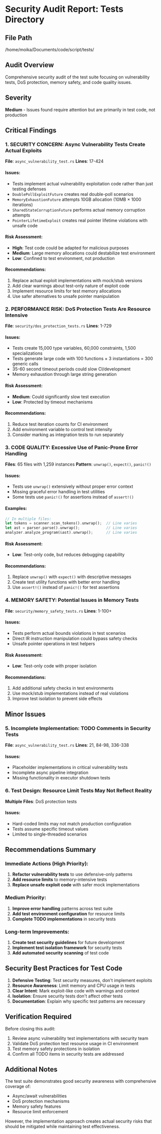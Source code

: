 # Security Audit Report: Tests Directory

## File Path
/home/moika/Documents/code/script/tests/

## Audit Overview
Comprehensive security audit of the test suite focusing on vulnerability tests, DoS protection, memory safety, and code quality issues.

## Severity
**Medium** - Issues found require attention but are primarily in test code, not production

## Critical Findings

### 1. **SECURITY CONCERN**: Async Vulnerability Tests Create Actual Exploits
**File**: `async_vulnerability_test.rs`
**Lines**: 17-424

#### Issues:
- Tests implement actual vulnerability exploitation code rather than just testing defenses
- `DoublePollExploitFuture` creates real double-poll scenarios
- `MemoryExhaustionFuture` attempts 10GB allocation (10MB × 1000 iterations)
- `SharedStateCorruptionFuture` performs actual memory corruption attempts
- `PointerLifetimeExploit` creates real pointer lifetime violations with unsafe code

#### Risk Assessment:
- **High**: Test code could be adapted for malicious purposes
- **Medium**: Large memory allocations could destabilize test environment
- **Low**: Confined to test environment, not production

#### Recommendations:
1. Replace actual exploit implementations with mock/stub versions
2. Add clear warnings about test-only nature of exploit code
3. Implement resource limits for test memory allocations
4. Use safer alternatives to unsafe pointer manipulation

### 2. **PERFORMANCE RISK**: DoS Protection Tests Are Resource Intensive
**File**: `security/dos_protection_tests.rs`
**Lines**: 1-729

#### Issues:
- Tests create 15,000 type variables, 60,000 constraints, 1,500 specializations
- Tests generate large code with 100 functions × 3 instantiations = 300 generic calls
- 35-60 second timeout periods could slow CI/development
- Memory exhaustion through large string generation

#### Risk Assessment:
- **Medium**: Could significantly slow test execution
- **Low**: Protected by timeout mechanisms

#### Recommendations:
1. Reduce test iteration counts for CI environment
2. Add environment variable to control test intensity
3. Consider marking as integration tests to run separately

### 3. **CODE QUALITY**: Excessive Use of Panic-Prone Error Handling
**Files**: 65 files with 1,259 instances
**Pattern**: `unwrap()`, `expect()`, `panic!()`

#### Issues:
- Tests use `unwrap()` extensively without proper error context
- Missing graceful error handling in test utilities
- Some tests use `panic!()` for assertions instead of `assert!()`

#### Examples:
```rust
// In multiple files:
let tokens = scanner.scan_tokens().unwrap();  // Line varies
let ast = parser.parse().unwrap();            // Line varies
analyzer.analyze_program(&ast).unwrap();      // Line varies
```

#### Risk Assessment:
- **Low**: Test-only code, but reduces debugging capability

#### Recommendations:
1. Replace `unwrap()` with `expect()` with descriptive messages
2. Create test utility functions with better error handling
3. Use `assert!()` instead of `panic!()` for test assertions

### 4. **MEMORY SAFETY**: Potential Issues in Memory Tests
**File**: `security/memory_safety_tests.rs`
**Lines**: 1-100+

#### Issues:
- Tests perform actual bounds violations in test scenarios
- Direct IR instruction manipulation could bypass safety checks
- Unsafe pointer operations in test helpers

#### Risk Assessment:
- **Low**: Test-only code with proper isolation

#### Recommendations:
1. Add additional safety checks in test environments
2. Use mock/stub implementations instead of real violations
3. Improve test isolation to prevent side effects

## Minor Issues

### 5. **Incomplete Implementation**: TODO Comments in Security Tests
**File**: `async_vulnerability_test.rs`
**Lines**: 21, 84-98, 336-338

#### Issues:
- Placeholder implementations in critical vulnerability tests
- Incomplete async pipeline integration
- Missing functionality in executor shutdown tests

### 6. **Test Design**: Resource Limit Tests May Not Reflect Reality
**Multiple Files**: DoS protection tests

#### Issues:
- Hard-coded limits may not match production configuration
- Tests assume specific timeout values
- Limited to single-threaded scenarios

## Recommendations Summary

### Immediate Actions (High Priority):
1. **Refactor vulnerability tests** to use defensive-only patterns
2. **Add resource limits** to memory-intensive tests
3. **Replace unsafe exploit code** with safer mock implementations

### Medium Priority:
1. **Improve error handling** patterns across test suite
2. **Add test environment configuration** for resource limits
3. **Complete TODO implementations** in security tests

### Long-term Improvements:
1. **Create test security guidelines** for future development
2. **Implement test isolation framework** for security tests
3. **Add automated security scanning** of test code

## Security Best Practices for Test Code

1. **Defensive Testing**: Test security measures, don't implement exploits
2. **Resource Awareness**: Limit memory and CPU usage in tests
3. **Clear Intent**: Mark exploit-like code with warnings and context
4. **Isolation**: Ensure security tests don't affect other tests
5. **Documentation**: Explain why specific test patterns are necessary

## Verification Required

Before closing this audit:
1. Review async vulnerability test implementations with security team
2. Validate DoS protection test resource usage in CI environment
3. Test memory safety protections in isolation
4. Confirm all TODO items in security tests are addressed

## Additional Notes

The test suite demonstrates good security awareness with comprehensive coverage of:
- Async/await vulnerabilities
- DoS protection mechanisms  
- Memory safety features
- Resource limit enforcement

However, the implementation approach creates actual security risks that should be mitigated while maintaining test effectiveness.